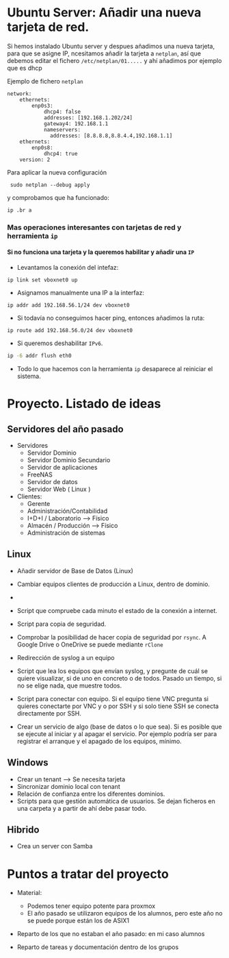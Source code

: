 # Ubuntu Server: Añadir una nueva tarjeta de red.

Si hemos instalado Ubuntu server y despues añadimos una nueva tarjeta, para que se asigne IP, ncesitamos añadir la tarjeta a `netplan`, así que debemos editar el fichero `/etc/netplan/01.....`  y ahí añadimos por ejemplo que es dhcp

Ejemplo de fichero ```netplan```

```
network:
    ethernets:
        enp0s3:
            dhcp4: false
            addresses: [192.168.1.202/24]
            gateway4: 192.168.1.1
            nameservers:
              addresses: [8.8.8.8,8.8.4.4,192.168.1.1]
    ethernets:
        enp0s8:
            dhcp4: true
    version: 2
```

Para aplicar la nueva configuración 

```
 sudo netplan --debug apply
```

y comprobamos que ha funcionado:

```
ip .br a
```

### Mas operaciones interesantes con tarjetas de red y herramienta `ip`

#### Si no funciona una tarjeta y la queremos habilitar y añadir una `IP`

- Levantamos la conexión del intefaz:

```
ip link set vboxnet0 up
```

- Asignamos manualmente una IP a la interfaz:

```
ip addr add 192.168.56.1/24 dev vboxnet0
```

- Si todavía no conseguimos hacer ping, entonces añadimos la ruta:

```
ip route add 192.168.56.0/24 dev vboxnet0
```

- Si queremos deshabilitar `IPv6`.

```bash
ip -6 addr flush eth0
```

- Todo lo que hacemos con la herramienta `ip` desaparece al reiniciar el sistema.



# Proyecto. Listado de ideas

## Servidores del año pasado
- Servidores
  - Servidor Dominio
  - Servidor Dominio Secundario 
  - Servidor de aplicaciones
  - FreeNAS
  - Servidor de datos
  - Servidor Web ( Linux )
- Clientes:
  - Gerente
  - Administración/Contabilidad
  - I+D+I / Laboratorio --> Físico
  - Almacén / Producción --> Físico
  - Administración de sistemas 

## Linux

- Añadir servidor de Base de Datos (Linux)
- Cambiar equipos clientes de producción a Linux, dentro de dominio.
- 

- Script que compruebe cada minuto el estado de la conexión a internet.
- Script para copia de seguridad. 
- Comprobar la posibilidad de hacer copia de seguridad por `rsync`. A Google Drive o OneDrive se puede mediante `rClone`
- Redirección de syslog a un equipo
- Script que lea los equipos que envían syslog, y pregunte de cuál se quiere visualizar, si de uno en concreto o de todos. Pasado un tiempo, si no se elige nada, que muestre todos.
- Script para conectar con equipo. Si el equipo tiene VNC pregunta si quieres conectarte por VNC y o por SSH y si solo tiene SSH se conecta directamente por SSH.
- Crear un servicio de algo (base de datos o lo que sea). Si es posible que se ejecute al iniciar y al apagar el servicio. Por ejemplo podría ser para registrar el arranque y el apagado de los equipos, mínimo.

## Windows

- Crear un tenant  -->  Se necesita tarjeta
- Sincronizar dominio local con tenant
- Relación de confianza entre los diferentes dominios.
- Scripts para que gestión automática de usuarios. Se dejan ficheros en una carpeta y a partir de ahí debe pasar todo.

## Hibrido

- Crea un server con Samba


# Puntos a tratar del proyecto

- Material:
  - Podemos tener equipo potente para proxmox
  - El año pasado se utilizaron equipos de los alumnos, pero este año no se puede porque están los de ASIX1

- Reparto de los que no estaban el año pasado: en mi caso  alumnos

- Reparto de tareas y documentación dentro de los grupos


